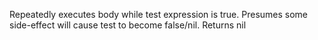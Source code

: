 Repeatedly executes body while test expression is true. Presumes
  some side-effect will cause test to become false/nil. Returns nil